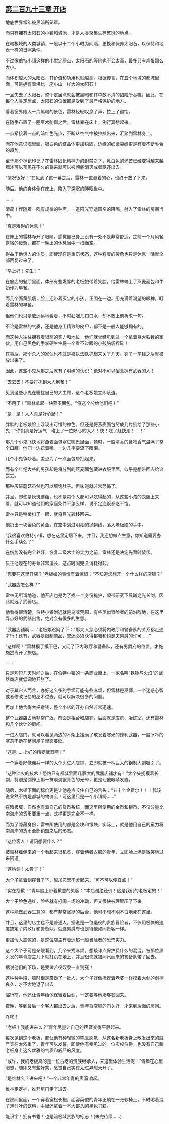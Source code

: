 ## [第二百九十三章 开店](https://www.xxbiquge.com/11_11222/8858288.html)


  地底世界常年被黑暗所笼罩。

  而只有拥有太阳石的小镇和城池，才是人类聚集生存繁衍的地点。

  在暗极域的人类城镇，一般以十二个小时为间隔，更换和保养太阳石，以保持和地表一样的日照条件。

  不过像伯特小镇这样的小型定居点，太阳石的等阶也不会太高，最多只有鸡蛋那么大小。

  而体积越大的太阳石，其价值和功用也就越高。根据传言，在五个地域的都城里面，可是拥有着堪比一座小山一样大的太阳石！

  一旦失去了太阳石，整个定居点就会被黑暗和其中数不清的凶险所吞噬，因此，在每个人类定居点，太阳石的位置都是受到了最严格保护的地方。

  看着窗外陷入一片黑暗的景色，雷林轻轻叹息了声，拉上了窗帘。

  在随手布置了一圈巫术防御之后，雷林靠在床上，例行冥想起来。

  一点紧接着一点的暗红色光点，不断从空气中被拉扯出来，汇聚到雷林身上。

  而在他意识海里面，银白色的结晶体更加稳固，边缘的细微裂缝更是有着不断弥合的趋势。

  至于那个标记印记？在雷林固化精神力的封禁之下，乳白色的光芒已经变得越来越黯淡可以预见在不久的将来就可以被彻底消灭或者驱逐出去。

  “情况很好！”在见到了这一幕之后，雷林一直悬着的心，也终于放了下来。

  随后。他的身体倒在床上，陷入了深沉的睡眠当中。

  ……

  清晨！伴随着一阵有规律的钟声。一道阳光穿透窗帘的阻隔，射入了雷林的房间当中。

  “真是难得的休息！”

  在床上的雷林睁开了眼睛。感觉自己身上没有一处不是非常舒适，之前一个月风餐露宿的疲惫，都在一晚上的休息当中一扫而空。

  得益于他惊人的体质，即使现在是重伤状态，这种程度的疲惫也只是休息一晚就全部回复过来了。

  “早上好！先生！”

  在旅店的餐厅里面，体形有些发胖的老板娘带着笑脸，给雷林端上了燕麦面包和牛奶作为早餐。

  而几个面黄肌瘦，脸上还带着灰尘的小孩，正围在一边。用充满着渴望的眼神，盯着雷林的早餐。

  但他们也只是敢远远地看着，不时狂咽几口口水，却不敢上前祈求一句。

  不论是雷林的气质，还是他身上精致的皮甲，都不是一般人能够拥有的。

  而这种人往往拥有着很高的实力和地位，他们就曾经见到过一个拿着巨大铁锤的家伙，用自己黑色的手掌硬生生将一个看不过眼的小孩脑袋捏碎！

  在事后，那个杀人的家伙也不过是被执法队抓起来关了几天。罚了一笔钱之后就被放出来了。

  因此，这些小鬼从那之后就有了明确的认识：绝对不可以招惹拥有武器的人！

  “去去去！不要打扰到大人用餐！”

  见到这些小鬼在骚扰自己的大主顾，这个老板娘立即吼道。

  “不用了！”雷林拿起一块燕麦面包，“将这个分给他们吧！”

  “是！是！大人真是好心肠！”

  胖胖的老板娘脸上浮现出可惜的神色。但还是将燕麦面包掰成几片扔给了那些小鬼：“你们真是好运气！碰上了一位好心的大人！快！吃了赶快走！！！”

  那几个小鬼飞快地将燕麦面包塞进嘴巴里面，顿时，一股清香的食物香气溢满了整个口腔。他们一边捂着嘴，一边几乎要流下眼泪。

  几个小鬼争吵着。差点为了一点面包屑打起来。

  而有个年纪大些的男孩却是将分到的燕麦面包藏进衣服里面，似乎是想带回去给谁尝尝。

  那种灰斑蘑菇虽然也可以填饱肚子。但味道就非常恐怖了。

  并且，即使是灰斑蘑菇，也不是每个人都可以吃得起的，从这些小孩的衣服上来看，就可以知道他们的家庭条件不怎么样，说不定连饭都吃不饱。

  雷林只是稍微扫了一眼，就将目光转移回来。

  他扔出一块金色的黄金，在空中划过明亮的抛物线，落入老板娘的手中。

  “我很喜欢伯特小镇，想在这里定居下来，并且，我还想做点生意，你知道需要办什么手续么？”

  在伤势没有完全养好，恢复二级术士的实力之前，雷林还是决定先暂时蛰伏。

  反正他现在的寿命非常漫长，这点时间完全消耗得起。

  “您要在这里开店？”老板娘的表情有着惊讶：“不知道您想开一个什么样的店铺？”

  “武器店怎么样？”

  雷林无所谓地道，他开店也是为了找一个身份掩护，顺带研究下晨曦之光长剑，因此就选了武器店。

  他看得很清楚，伯特小镇附近就是乌啼荒原，有些类似冒险者的前沿阵地，在这里弄点好的武器出售，绝对会有很多的生意。

  “武器店铺啊……”老板娘迟疑了下：“那大人您必须将内政厅和警备队的关系都走通才行！还有，武器是限制商品，您还必须获得都城和约瑟夫男爵的许可……”

  “这样啊！”雷林摸了摸下巴，又问了下内政厅和警备队，还有男爵府的位置，才施施然离开了旅店。

  ……

  只是短短几天时间之后，在伯特小镇的一条商业街上，一家名叫“铁锤与火焰”的武器商店就低调地开张了。

  对于其它人而言，办好这么多的手续可能有些麻烦，但雷林是巫师，一个迷惑心智或者修改记忆的巫术过去，就可以解决很多的问题。

  再加上他舍得大把撒钱，整个小店的开办自然非常迅速。

  整个武器店占地非常广泛，前面是柜台和店铺，后面就是库房、冶炼室，还有雷林和几个伙计的房间。

  一进入店门，就可以看见两边的木架上挂满了散发着寒光的锋利武器，一股冰冷的寒意不断在整间屋子里面蔓延。

  “这是……上好的精钢武器啊！”

  一个穿着好像佣兵一样的大个头进入店铺，立即就被一柄巨大的钢制大剑吸引了。

  “这种淬火的技术！恐怕只有都城里面几家大的武器店铺才有！”大个头抚摸着长剑，特别是剑锋上那一抹淡淡银青色的光晕，更是让他眼睛发直。

  随后，木架下面的标价更是让他差点咬住自己的舌头：“五十个金费尔！！！我该说果然不愧是都城的物价么！可这里只是一个小镇啊……”

  在暗极域，自然也有着自己的货币系统，而这里所使用的金币和银币，不仅分量比南海岸的货币要重一点，式样更是完全不一样。

  而为了隐藏身份，雷林所使用的都是金块和银块，实际上，就是他用自己的蛮力将南海岸的货币全部销毁之后的形态。

  “这位客人！请问想要什么？”

  被雷林雇佣来的一个看起来很机灵，穿着侍者衣服的青年，立即脸上满是微笑地过来问道。

  “这柄剑！太贵了！”

  大个子拿着剑挥舞了下，越加恋恋不舍起来，“可不可以便宜点！”

  “实在抱歉！”青年脸上带着歉意的笑容：“本店谢绝还价！这是我们的老板定的！”

  大个子脸色通红，险些就有打闹一场的冲动，但又很快被理智压了下来。

  这种能做武器生意的，都有非常坚挺的后台，他可不想不明不白地死在这里。

  并且，这里的店主也不是普通人，据说是一位退役的贵族冒险者，不仅用极快的速度搞定了内政厅和警备队，就连男爵府也是待他如同贵客一样。

  更加令人震惊的，是这位店主有着远超一般冒险者的恐怖实力。

  这个大个子可是亲眼看到，几个来找麻烦，想敲诈点保护费什么的混混，被那位黑头发的年青店主几下就打趴在地上，并且很快就被闻讯而来的警备队带了回去。

  据说他们的下场，是要做苦役奴隶一直到死！

  这种种手段，顿时很是震慑了一批人，大个子好像抚摸着老婆一样摸着大剑的剑柄良久，才不舍地退了出去。

  临行前，他还让青年给他保留着巨剑，一定要等他凑够钱回来。

  夜晚，等到最后一个客人都出去之后，青年将店铺的门关好，才来到后面的房间。

  咚咚！

  “老板！我能进来么？”青年尽量让自己的声音变得平静起来。

  每次见到这个老板，都让他有种轻微的窒息感觉，从这名新老板身上散发出来的威严实在太浓重了，青年可以发誓，即使他有幸见过的一位实权伯爵，也没有自己新老板身上这么优雅的气质和威严的风度。

  “或许，我的老板真的是一位古老的贵族继承人，来这里体验生活呢！”青年在心里暗想，随即又有些好笑，感觉自己实在太过异想天开了。

  “是维林么？进来吧！”一个非常年青的声音响起。

  维林定定神，推开房门走了进去。

  在房间里面，一个穿着宽松长袍，面容英俊的青年正躺在一张软椅上，不时喝着混了薄荷叶的饮料，手里还拿着一本大部头的黑色书籍。

  能识字！拥有书籍！也是暗极域贵族的标志！(未完待续……)
